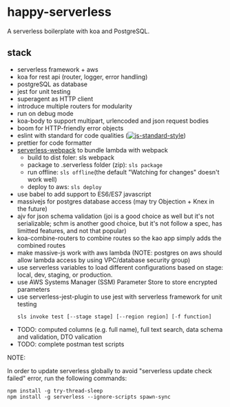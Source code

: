 # happy-serverless
A serverless boilerplate with koa and PostgreSQL.

## stack
* serverless framework + aws
* koa for rest api (router, logger, error handling)
* postgreSQL as database
* jest for unit testing
* superagent as HTTP client
* introduce multiple routers for modularity
* run on debug mode
* koa-body to support multipart, urlencoded and json request bodies
* boom for HTTP-friendly error objects
* eslint with standard for code qualities ([![js-standard-style](https://img.shields.io/badge/code%20style-standard-brightgreen.svg)](http://standardjs.co))
* prettier for code formatter 
* [serverless-webpack](https://github.com/serverless-heaven/serverless-webpack) to bundle lambda with webpack
  * build to dist foler: sls webpack
  * package to .serverless folder (zip): ```sls package```
  * run offline: ```sls offline```(the default "Watching for changes" doesn't work well)
  * deploy to aws: ```sls deploy```
* use babel to add support to ES6/ES7 javascript
* massivejs for postgres database access (may try Objection + Knex in the future)
* ajv for json schema validation (joi is a good choice as well but it's not serializable; schm is another good choice, but it's not follow a spec, has limitted features, and not that popular)
* koa-combine-routers to combine routes so the kao app simply adds the combined routes
* make massive-js work with aws lambda (NOTE: postgres on aws should allow lambda access by using VPC/database security group)
* use serverless variables to load different configurations based on stage: local, dev, staging, or production.
* use AWS Systems Manager (SSM) Parameter Store to store encrypted parameters
* use serverless-jest-plugin to use jest with serverless framework for unit testing
  ```
  sls invoke test [--stage stage] [--region region] [-f function]
  ```
* TODO: computed columns (e.g. full name), full text search, data schema and validation, DTO valication
* TODO: complete postman test scripts


NOTE:

In order to update serverless globally to avoid "serverless update check failed" error, run the following commands:
```
npm install -g try-thread-sleep
npm install -g serverless --ignore-scripts spawn-sync
```
